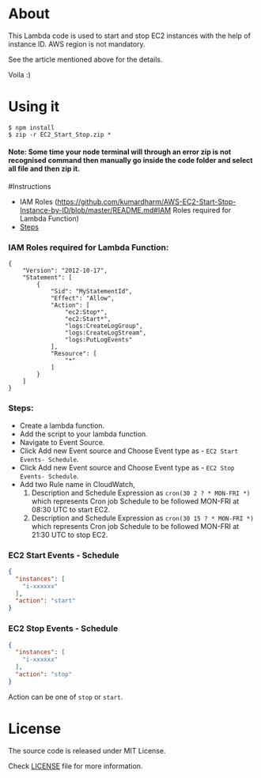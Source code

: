 # About

This Lambda code is used to start and stop EC2 instances with the help of instance ID. AWS region is not mandatory. 

See the article mentioned above for the details.

Voila :)

# Using it
```
$ npm install
$ zip -r EC2_Start_Stop.zip *
```

#### Note: Some time your node terminal will through an error zip is not recognised command then manually go inside the code folder and select all file and then zip it.

#Instructions
- IAM Roles (https://github.com/kumardharm/AWS-EC2-Start-Stop-Instance-by-ID/blob/master/README.md#IAM Roles required for Lambda Function) 
- [Steps](https://github.com/kumardharm/AWS-EC2-Start-Stop-Instance-by-ID/blob/master/README.md#steps)

### IAM Roles required for Lambda Function:
```
{
    "Version": "2012-10-17",
    "Statement": [
        {
            "Sid": "MyStatementId",
            "Effect": "Allow",
            "Action": [
                "ec2:Stop*",
                "ec2:Start*",
                "logs:CreateLogGroup",
                "logs:CreateLogStream",
                "logs:PutLogEvents"
            ],
            "Resource": [
                "*"
            ]
        }
    ]
}
```

### Steps:

*   Create a lambda function.
*   Add the script to your lambda function.
*   Navigate to Event Source.
*   Click Add new Event source and Choose Event type as - `EC2 Start Events- Schedule`.
*   Click Add new Event source and Choose Event type as - `EC2 Stop Events- Schedule`.
*   Add two Rule name in CloudWatch, 
	1. Description and Schedule Expression as `cron(30 2 ? * MON-FRI *)` which represents Cron job Schedule to be followed MON-FRI at 08:30 UTC to start EC2.
    2. Description and Schedule Expression as `cron(30 15 ? * MON-FRI *)` which represents Cron job Schedule to be followed MON-FRI at 21:30 UTC to stop EC2.
	

### EC2 Start Events - Schedule

```json
{
  "instances": [
    "i-xxxxxx"
  ],
  "action": "start"
}
```

### EC2 Stop Events - Schedule

```json
{
  "instances": [
    "i-xxxxxx"
  ],
  "action": "stop"
}
```

Action can be one of `stop` or `start`.

# License
The source code is released under MIT License.

Check [LICENSE](https://github.com/kumardharm/AWS-EC2-Start-Stop-by-ID/edit/master/LICENSE) file for more information.
